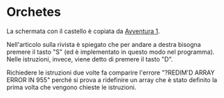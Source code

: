# Orchetes

La schermata con il castello è copiata da [Avventura 1](https://ready64.org/giochi/scheda_gioco/id/5901/avventura-1-(fantasy)-versione-commerciale).

Nell'articolo sulla rivista è spiegato che per andare a destra bisogna premere il tasto "S" (ed è implementato in questo modo nel programma). Nelle istruzioni, invece, viene detto di premere il tasto "D".

Richiedere le istruzioni due volte fa comparire l'errore "?REDIM'D ARRAY  ERROR IN 955" perché si prova a ridefinire un array che è stato definito la prima volta che vengono chieste le istruzioni.

